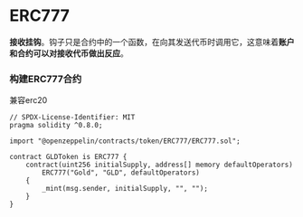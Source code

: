 # ERC777

**接收挂钩**。钩子只是合约中的一个函数，在向其发送代币时调用它，这意味着**账户和合约可以对接收代币做出反应**。

### 构建ERC777合约

兼容erc20

```solidity
// SPDX-License-Identifier: MIT
pragma solidity ^0.8.0;

import "@openzeppelin/contracts/token/ERC777/ERC777.sol";

contract GLDToken is ERC777 {
	contract(uint256 initialSupply, address[] memory defaultOperators)
		ERC777("Gold", "GLD", defaultOperators)
	{
		_mint(msg.sender, initialSupply, "", "");
	}
}
```

